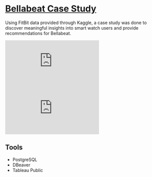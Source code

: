 # [Bellabeat Case Study](https://public.tableau.com/views/BellabeatCaseStudy_16588024394680/D1-Title?:language=en-US&:display_count=n&:origin=viz_share_link)
Using FitBit data provided through Kaggle, a case study was done to discover meaningful insights into smart watch users and provide recommendations for Bellabeat.

![Bellabeat-preview-1.pdf](https://github.com/ryyanpark/My-Data-Visualizations/files/9356924/Bellabeat-preview-1.pdf)
![Bellabeat-preview-2.pdf](https://github.com/ryyanpark/My-Data-Visualizations/files/9356925/Bellabeat-preview-2.pdf)


## Tools
* PostgreSQL
* DBeaver
* Tableau Public
